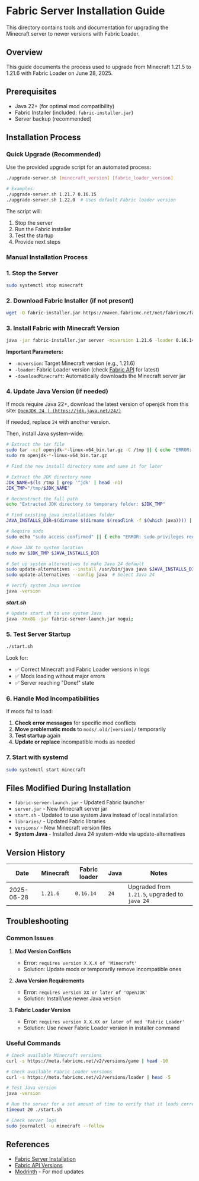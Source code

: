 # Fabric Server Installation Guide

This directory contains tools and documentation for upgrading the Minecraft server to newer versions with Fabric Loader.

## Overview

This guide documents the process used to upgrade from Minecraft 1.21.5 to 1.21.6 with Fabric Loader on June 28, 2025.

## Prerequisites

- Java 22+ (for optimal mod compatibility)
- Fabric Installer (included: `fabric-installer.jar`)
- Server backup (recommended)

## Installation Process

### Quick Upgrade (Recommended)

Use the provided upgrade script for an automated process:

```bash
./upgrade-server.sh [minecraft_version] [fabric_loader_version]

# Examples:
./upgrade-server.sh 1.21.7 0.16.15
./upgrade-server.sh 1.22.0  # Uses default Fabric loader version
```

The script will:
1. Stop the server
2. Run the Fabric installer  
3. Test the startup
4. Provide next steps

### Manual Installation Process

### 1. Stop the Server

```bash
sudo systemctl stop minecraft
```

### 2. Download Fabric Installer (if not present)

```bash
wget -O fabric-installer.jar https://maven.fabricmc.net/net/fabricmc/fabric-installer/1.0.3/fabric-installer-1.0.3.jar
```

### 3. Install Fabric with Minecraft Version

```bash
java -jar fabric-installer.jar server -mcversion 1.21.6 -loader 0.16.14 -downloadMinecraft
```

**Important Parameters:**
- `-mcversion`: Target Minecraft version (e.g., 1.21.6)
- `-loader`: Fabric Loader version (check [Fabric API](https://meta.fabricmc.net/v2/versions/loader) for latest)
- `-downloadMinecraft`: Automatically downloads the Minecraft server jar

### 4. Update Java Version (if needed)

If mods require Java 22+, download the latest version of openjdk from this site: [`OpenJDK 24 | (https://jdk.java.net/24/)`](https://jdk.java.net/24/)

If needed, replace `24` with another version.

Then, install Java system-wide:

```bash
# Extract the tar file
sudo tar -xzf openjdk-*-linux-x64_bin.tar.gz -C /tmp || { echo "ERROR: unable to extract openjdk. Aborting."; exit 1; }
sudo rm openjdk-*-linux-x64_bin.tar.gz

# Find the new install directory name and save it for later

# Extract the JDK directory name
JDK_NAME=$(ls /tmp | grep '^jdk' | head -n1)
JDK_TMP="/tmp/$JDK_NAME"

# Reconstruct the full path
echo "Extracted JDK directory to temporary folder: $JDK_TMP"

# Find existing java installations folder
JAVA_INSTALLS_DIR=$(dirname $(dirname $(readlink -f $(which java)))) || JAVA_INSTALLS_DIR="/usr/lib/jvm"

# Require sudo
sudo echo "sudo access confirmed" || { echo "ERROR: sudo privileges required. Aborting."; exit 1; }

# Move JDK to system location
sudo mv $JDK_TMP $JAVA_INSTALLS_DIR

# Set up system alternatives to make Java 24 default
sudo update-alternatives --install /usr/bin/java java $JAVA_INSTALLS_DIR/$JDK_NAME/bin/java 100
sudo update-alternatives --config java  # Select Java 24

# Verify system Java version
java -version
```

***start.sh***
```sh
# Update start.sh to use system Java
java -Xmx8G -jar fabric-server-launch.jar nogui;
```

### 5. Test Server Startup

```bash
./start.sh
```

Look for:
- ✅ Correct Minecraft and Fabric Loader versions in logs
- ✅ Mods loading without major errors
- ✅ Server reaching "Done!" state

### 6. Handle Mod Incompatibilities

If mods fail to load:

1. **Check error messages** for specific mod conflicts
2. **Move problematic mods** to `mods/.old/[version]/` temporarily
3. **Test startup** again
4. **Update or replace** incompatible mods as needed

### 7. Start with systemd

```bash
sudo systemctl start minecraft
```

## Files Modified During Installation

- `fabric-server-launch.jar` - Updated Fabric launcher
- `server.jar` - New Minecraft server jar
- `start.sh` - Updated to use system Java instead of local installation
- `libraries/` - Updated Fabric libraries
- `versions/` - New Minecraft version files
- **System Java** - Installed Java 24 system-wide via update-alternatives

## Version History

| Date       | Minecraft | Fabric loader | Java  | Notes                                         |
|------------|-----------|---------------|-------|-----------------------------------------------|
| 2025-06-28 | `1.21.6`  | `0.16.14`     | `24`  | Upgraded from `1.21.5`, upgraded to `java 24` |

## Troubleshooting

### Common Issues

1. **Mod Version Conflicts**
   - Error: `requires version X.X.X of 'Minecraft'`
   - Solution: Update mods or temporarily remove incompatible ones

2. **Java Version Requirements**
   - Error: `requires version XX or later of 'OpenJDK'`
   - Solution: Install/use newer Java version

3. **Fabric Loader Version**
   - Error: `requires version X.X.XX or later of mod 'Fabric Loader'`
   - Solution: Use newer Fabric Loader version in installer command

### Useful Commands

```bash
# Check available Minecraft versions
curl -s https://meta.fabricmc.net/v2/versions/game | head -10

# Check available Fabric Loader versions  
curl -s https://meta.fabricmc.net/v2/versions/loader | head -5

# Test Java version
java -version

# Run the server for a set amount of time to verify that it loads correctly
timeout 20 ./start.sh

# Check server logs
sudo journalctl -u minecraft --follow
```

## References

- [Fabric Server Installation](https://fabricmc.net/use/server/)
- [Fabric API Versions](https://meta.fabricmc.net/v2/versions)
- [Modrinth](https://modrinth.com/) - For mod updates
